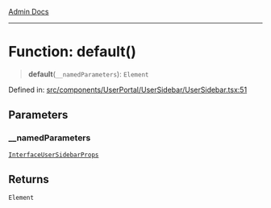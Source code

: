 [Admin Docs](/)

***

# Function: default()

> **default**(`__namedParameters`): `Element`

Defined in: [src/components/UserPortal/UserSidebar/UserSidebar.tsx:51](https://github.com/PalisadoesFoundation/talawa-admin/blob/main/src/components/UserPortal/UserSidebar/UserSidebar.tsx#L51)

## Parameters

### \_\_namedParameters

[`InterfaceUserSidebarProps`](../interfaces/InterfaceUserSidebarProps.md)

## Returns

`Element`
